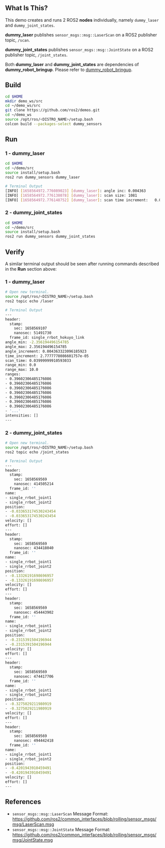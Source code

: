 ## **What Is This?**

This demo creates and runs 2 ROS2 **nodes** individually, namely `dummy_laser` and `dummy_joint_states`.

**dummy_laser** publishes `sensor_msgs::msg::LaserScan` on a ROS2 publisher topic, `/scan`.

**dummy_joint_states** publishes `sensor_msgs::msg::JointState` on a ROS2 publisher topic, `/joint_states`.

Both **dummy_laser** and **dummy_joint_states** are dependencies of **dummy_robot_bringup**. Please refer to [dummy_robot_bringup](https://github.com/ros2/demos/tree/rolling/dummy_robot/dummy_robot_bringup).

## **Build**

```bash
cd $HOME
mkdir demo_ws/src
cd ~/demo_ws/src
git clone https://github.com/ros2/demos.git
cd ~/demo_ws
source /opt/ros/<DISTRO_NAME>/setup.bash
colcon build --packages-select dummy_sensors
```

## **Run**

### **1 - dummy_laser**

```bash
cd $HOME
cd ~/demo/src
source install/setup.bash
ros2 run dummy_sensors dummy_laser
```

```bash
# Terminal Output
[INFO] [1658564972.776089023] [dummy_laser]: angle inc:	0.004363
[INFO] [1658564972.776138078] [dummy_laser]: scan size:	1081
[INFO] [1658564972.776148752] [dummy_laser]: scan time increment: 	0.000028
```

### **2 - dummy_joint_states**

```bash
cd $HOME
cd ~/demo/src
source install/setup.bash
ros2 run dummy_sensors dummy_joint_states
```


## **Verify**

A similar terminal output should be seen after running commands described in the **Run** section above:

### **1 - dummy_laser**

```bash
# Open new terminal.
source /opt/ros/<DISTRO_NAME>/setup.bash
ros2 topic echo /laser
```

```bash
# Terminal Output
---
header:
  stamp:
    sec: 1658569107
    nanosec: 51491730
  frame_id: single_rrbot_hokuyo_link
angle_min: -2.356194496154785
angle_max: 2.356194496154785
angle_increment: 0.004363323096185923
time_increment: 2.7777778086601757e-05
scan_time: 0.03999999910593033
range_min: 0.0
range_max: 10.0
ranges:
- 0.39602306485176086
- 0.39602306485176086
- 0.39602306485176086
- 0.39602306485176086
- 0.39602306485176086
- 0.39602306485176086
- 0.39602306485176086
- '...'
intensities: []
---
```

### **2 - dummy_joint_states**

```bash
# Open new terminal.
source /opt/ros/<DISTRO_NAME>/setup.bash
ros2 topic echo /joint_states
```

```bash
# Terminal Output
---
header:
  stamp:
    sec: 1658569569
    nanosec: 414505214
  frame_id: ''
name:
- single_rrbot_joint1
- single_rrbot_joint2
position:
- -0.033653174530243454
- -0.033653174530243454
velocity: []
effort: []
---
header:
  stamp:
    sec: 1658569569
    nanosec: 434418040
  frame_id: ''
name:
- single_rrbot_joint1
- single_rrbot_joint2
position:
- -0.13326191698696957
- -0.13326191698696957
velocity: []
effort: []
---
header:
  stamp:
    sec: 1658569569
    nanosec: 454443902
  frame_id: ''
name:
- single_rrbot_joint1
- single_rrbot_joint2
position:
- -0.2315391504196944
- -0.2315391504196944
velocity: []
effort: []
---
header:
  stamp:
    sec: 1658569569
    nanosec: 474417706
  frame_id: ''
name:
- single_rrbot_joint1
- single_rrbot_joint2
position:
- -0.3275029211980919
- -0.3275029211980919
velocity: []
effort: []
---
header:
  stamp:
    sec: 1658569569
    nanosec: 494442418
  frame_id: ''
name:
- single_rrbot_joint1
- single_rrbot_joint2
position:
- -0.4201943910459491
- -0.4201943910459491
velocity: []
effort: []
---
```


## **References**

- `sensor_msgs::msg::LaserScan` Message Format: https://github.com/ros2/common_interfaces/blob/rolling/sensor_msgs/msg/LaserScan.msg
- `sensor_msgs::msg::JointState` Message Format: https://github.com/ros2/common_interfaces/blob/rolling/sensor_msgs/msg/JointState.msg
